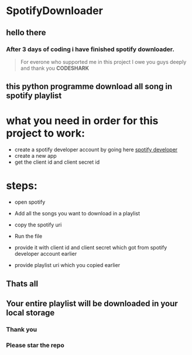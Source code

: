 # SpotifyDownloader

## hello there

### After 3 days of coding i have finished spotify downloader.
> For everone who supported me in this project I owe you guys deeply and
> thank you **CODESHARK**

## this python programme download all song in spotify playlist

# what you need in order for this project to work:
 * create a spotify developer account by going here [spotify developer](https://developer.spotify.com/)
 * create a new app
 * get the client id and client secret id
# steps:
 * open spotify
 * Add all the songs you want to download in a playlist
 * copy the spotify uri

 * Run the file
 * provide it with client id and client secret which got from spotify developer account earlier
 * provide playlist uri which you copied earlier

## Thats all 
## Your entire playlist will be downloaded in your local storage

### Thank you
### Please star the repo
